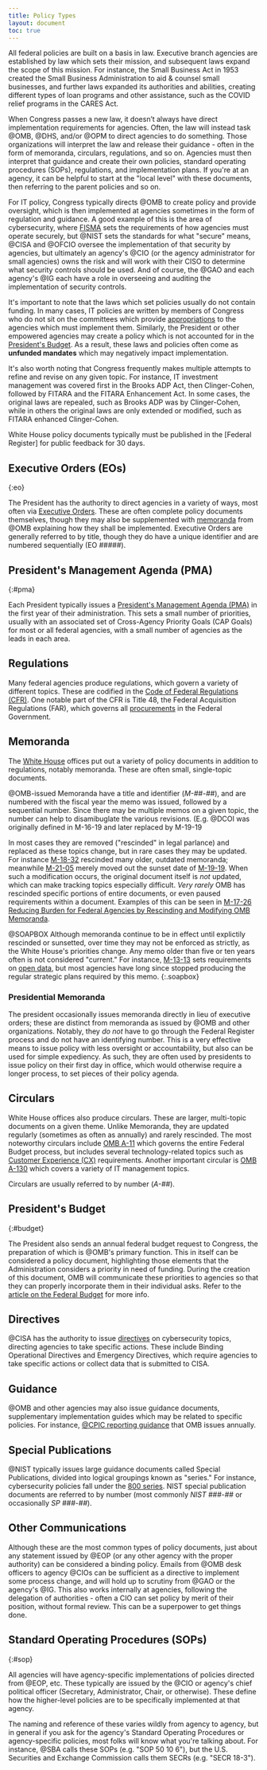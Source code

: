 ```yaml
---
title: Policy Types
layout: document
toc: true
---
```


All federal policies are built on a basis in law. Executive branch agencies are established by law which sets their mission, and subsequent laws expand the scope of this mission. For instance, the Small Business Act in 1953 created the Small Business Administration to aid & counsel small businesses, and further laws expanded its authorities and abilities, creating different types of loan programs and other assistance, such as the COVID relief programs in the CARES Act.

When Congress passes a new law, it doesn’t always have direct implementation requirements for agencies. Often, the law will instead task @OMB, @DHS, and/or @OPM to direct agencies to do something. Those organizations will interpret the law and release their guidance - often in the form of memoranda, circulars, regulations, and so on. Agencies must then interpret that guidance and create their own policies, standard operating procedures (SOPs), regulations, and implementation plans. If you're at an agency, it can be helpful to start at the "local level" with these documents, then referring to the parent policies and so on.

For IT policy, Congress typically directs @OMB to create policy and provide oversight, which is then implemented at agencies sometimes in the form of regulation and guidance. A good example of this is the area of cybersecurity, where [FISMA](/laws/fisma/) sets the requirements of how agencies must operate securely, but @NIST sets the standards for what "secure" means, @CISA and @OFCIO oversee the implementation of that security by agencies, but ultimately an agency's @CIO (or the agency administrator for small agencies) owns the risk and will work with their CISO to determine what security controls should be used. And of course, the @GAO and each agency's @IG each have a role in overseeing and auditing the implementation of security controls.

It's important to note that the laws which set policies usually do not contain funding. In many cases, IT policies are written by members of Congress who do not sit on the committees which provide [appropriations](/info/federal-budget/#appropriations) to the agencies which must implement them. Similarly, the President or other empowered agencies may create a policy which is not accounted for in the [President's Budget](/info/federal-budget/#presidents-budget). As a result, these laws and policies often come as **unfunded mandates** which may negatively impact implementation.

It's also worth noting that Congress frequently makes multiple attempts to refine and revise on any given topic. For instance, IT investment management was covered first in the Brooks ADP Act, then Clinger-Cohen, followed by FITARA and the FITARA Enhancement Act. In some cases, the original laws are repealed, such as Brooks ADP was by Clinger-Cohen, while in others the original laws are only extended or modified, such as FITARA enhanced Clinger-Cohen.

White House policy documents typically must be published in the [Federal Register] for public feedback for 30 days.



## Executive Orders (EOs)
{:eo}

The President has the authority to direct agencies in a variety of ways, most often via [Executive Orders](https://www.whitehouse.gov/briefing-room/presidential-actions/). These are often complete policy documents themselves, though they may also be supplemented with [memoranda](#memoranda) from @OMB explaining how they shall be implemented.  Executive Orders are generally referred to by title, though they do have a unique identifier and are numbered sequentially (EO #####).

## President's Management Agenda (PMA)
{:#pma}

Each President typically issues a [President's Management Agenda (PMA)](https://www.performance.gov/pma/) in the first year of their administration. This sets a small number of priorities, usually with an associated set of Cross-Agency Priority Goals (CAP Goals) for most or all federal agencies, with a small number of agencies as the leads in each area.

## Regulations

Many federal agencies produce regulations, which govern a variety of different topics. These are codified in the [Code of Federal Regulations (CFR)](https://www.govinfo.gov/app/collection/cfr). One notable part of the CFR is Title 48, the Federal Acquisition Regulations (FAR), which governs all [procurements](/info/procurement/) in the Federal Government.

## Memoranda

The [White House](/info/policymaking-offices/#eop) offices put out a variety of policy documents in addition to regulations, notably memoranda. These are often small, single-topic documents.

@OMB-issued Memoranda have a title and identifier (_M-##-##_), and are numbered with the fiscal year the memo was issued, followed by a sequential number. Since there may be multiple memos on a given topic, the number can help to disamibuglate the various revisions. (E.g. @DCOI was originally defined in M-16-19 and later replaced by M-19-19

In most cases they are removed ("rescinded" in legal parlance) and replaced as these topics change, but in rare cases they may be updated. For instance [M-18-32](https://www.whitehouse.gov/wp-content/uploads/2018/08/M-18-23.pdf) rescinded many older, outdated memoranda; meanwhile [M-21-05](https://www.whitehouse.gov/wp-content/uploads/2020/11/M-21-05.pdf) merely moved out the sunset date of [M-19-19](https://www.whitehouse.gov/wp-content/uploads/2019/06/M-19-19-Data-Centers.pdf). When such a modification occurs, the original document itself is *not* updated, which can make tracking topics especially difficult. _Very rarely_ OMB has rescinded specific portions of entire documents, or even paused requirements within a document. Examples of this can be seen in [M-17-26 Reducing Burden for Federal Agencies by Rescinding and Modifying OMB Memoranda](https://www.whitehouse.gov/wp-content/uploads/legacy_drupal_files/omb/memoranda/2017/M-17-26.pdf).

@SOAPBOX Although memoranda continue to be in effect until explictily rescinded or sunsetted, over time they may not be enforced as strictly, as the White House's priorities change. Any memo older than five or ten years often is not considered "current." For instance, [M-13-13](https://www.whitehouse.gov/wp-content/uploads/legacy_drupal_files/omb/memoranda/2013/m-13-13.pdf) sets requirements on [open data](/policies/data/#open-data), but most agencies have long since stopped producing the regular strategic plans required by this memo.
{:.soapbox}

### Presidential Memoranda

The president occasionally issues memoranda directly in lieu of executive orders; these are distinct from memoranda as issued by @OMB and other organizations. Notably, they *do not* have to go through the Federal Register process and do not have an identifying number. This is a very effective means to issue policy with less oversight or accountability, but also can be used for simple expediency. As such, they are often used by presidents to issue policy on their first day in office,  which would otherwise require a longer process, to set pieces of their policy agenda.

## Circulars

White House offices also produce circulars. These are larger, multi-topic documents on a given theme. Unlike Memoranda, they are updated regularly (sometimes as often as annually) and rarely rescinded. The most noteworthy circulars include [OMB A-11](https://www.whitehouse.gov/wp-content/uploads/2018/06/a11.pdf) which governs the entire Federal Budget process, but includes several technology-related topics such as [Customer Experience (CX)](/policies/customer-experience/) requirements. Another important circular is [OMB A-130](https://www.whitehouse.gov/sites/whitehouse.gov/files/omb/circulars/A130/a130revised.pdf) which covers a variety of IT management topics.

Circulars are usually referred to by number (_A-##_).

## President's Budget
{:#budget}

The President also sends an annual federal budget request to Congress, the preparation of which is @OMB's primary function. This in itself can be considered a policy document, highlighting those elements that the Administration considers a priority in need of funding.  During the creation of this document, OMB will communicate these priorities to agencies so that they can properly incorporate them in their individual asks.  Refer to the [article on the Federal Budget](/info/federal-budget/) for more info.

## Directives

@CISA has the authority to issue [directives](https://www.cisa.gov/directives) on cybersecurity topics, directing agencies to take specific actions. These include Binding Operational Directives and Emergency Directives, which require agencies to take specific actions or collect data that is submitted to CISA.

## Guidance

@OMB and other agencies may also issue guidance documents, supplementary implementation guides which may be related to specific policies.  For instance, [@CPIC reporting guidance](https://www.whitehouse.gov/omb/management/egov/#A3) that OMB issues annually.

## Special Publications

@NIST typically issues large guidance documents called Special Publications, divided into logical groupings known as "series." For instance, cybersecurity policies fall under the [800 series](https://www.nist.gov/itl/publications-0/nist-special-publication-800-series-general-information). NIST special publication documents are referred to by number (most commonly _NIST ###-##_ or occasionally _SP ###-##_).

## Other Communications

Although these are the most common types of policy documents, just about any statement issued by @EOP (or any other agency with the proper authority) can be considered a binding policy. Emails from @OMB desk officers to agency @CIOs can be sufficient as a directive to implement some process change, and will hold up to scrutiny from @GAO or the agency's @IG. This also works internally at agencies, following the delegation of authorities - often a CIO can set policy by merit of their position, without formal review. This can be a superpower to get things done.

## Standard Operating Procedures (SOPs)
{:#sop}

All agencies will have agency-specific implementations of policies directed from @EOP, etc.  These typically are issued by the @CIO or agency's chief political officer (Secretary, Administrator, Chair, or otherwise). These define how the higher-level policies are to be specifically implemented at that agency.

The naming and reference of these varies wildly from agency to agency, but in general if you ask for the agency's Standard Operating Procedures or agency-specific policies, most folks will know what you're talking about.  For instance, @SBA calls these SOPs (e.g. "SOP 50 10 6"), but the U.S. Securities and Exchange Commission calls them SECRs (e.g. "SECR 18-3").